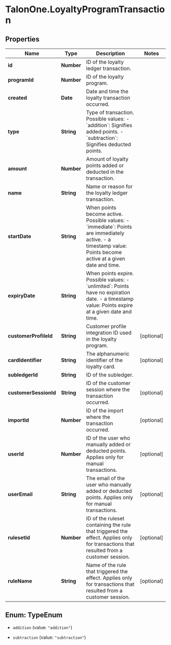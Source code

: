 # TalonOne.LoyaltyProgramTransaction

## Properties

Name | Type | Description | Notes
------------ | ------------- | ------------- | -------------
**id** | **Number** | ID of the loyalty ledger transaction. | 
**programId** | **Number** | ID of the loyalty program. | 
**created** | **Date** | Date and time the loyalty transaction occurred. | 
**type** | **String** | Type of transaction. Possible values:   - &#x60;addition&#x60;: Signifies added points.   - &#x60;subtraction&#x60;: Signifies deducted points.  | 
**amount** | **Number** | Amount of loyalty points added or deducted in the transaction. | 
**name** | **String** | Name or reason for the loyalty ledger transaction. | 
**startDate** | **String** | When points become active. Possible values:   - &#x60;immediate&#x60;: Points are immediately active.   - a timestamp value: Points become active at a given date and time.  | 
**expiryDate** | **String** | When points expire. Possible values:   - &#x60;unlimited&#x60;: Points have no expiration date.   - a timestamp value: Points expire at a given date and time.  | 
**customerProfileId** | **String** | Customer profile integration ID used in the loyalty program. | [optional] 
**cardIdentifier** | **String** | The alphanumeric identifier of the loyalty card.  | [optional] 
**subledgerId** | **String** | ID of the subledger. | 
**customerSessionId** | **String** | ID of the customer session where the transaction occurred. | [optional] 
**importId** | **Number** | ID of the import where the transaction occurred. | [optional] 
**userId** | **Number** | ID of the user who manually added or deducted points. Applies only for manual transactions. | [optional] 
**userEmail** | **String** | The email of the user who manually added or deducted points. Applies only for manual transactions. | [optional] 
**rulesetId** | **Number** | ID of the ruleset containing the rule that triggered the effect. Applies only for transactions that resulted from a customer session. | [optional] 
**ruleName** | **String** | Name of the rule that triggered the effect. Applies only for transactions that resulted from a customer session. | [optional] 



## Enum: TypeEnum


* `addition` (value: `"addition"`)

* `subtraction` (value: `"subtraction"`)




